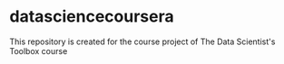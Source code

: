 # datasciencecoursera
This repository is created for the course project of The Data Scientist's Toolbox course
